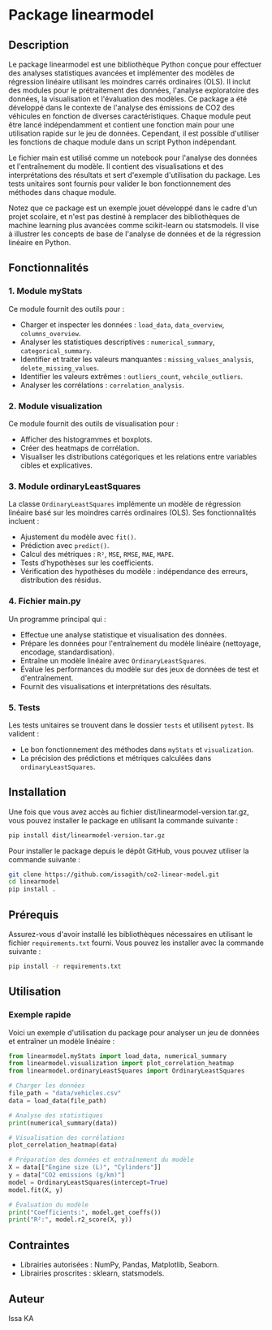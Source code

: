 # Package linearmodel

## Description

Le package linearmodel est une bibliothèque Python conçue pour effectuer des analyses statistiques avancées et implémenter des modèles de régression linéaire utilisant les moindres carrés ordinaires (OLS). Il inclut des modules pour le prétraitement des données, l'analyse exploratoire des données, la visualisation et l'évaluation des modèles. Ce package a été développé dans le contexte de l'analyse des émissions de CO2 des véhicules en fonction de diverses caractéristiques. Chaque module peut être lancé indépendamment et contient une fonction main pour une utilisation rapide sur le jeu de données. Cependant, il est possible d'utiliser les fonctions de chaque module dans un script Python indépendant. 

Le fichier main est utilisé comme un notebook pour l'analyse des données et l'entraînement du modèle. Il contient des visualisations et des interprétations des résultats et sert d'exemple d'utilisation du package. Les tests unitaires sont fournis pour valider le bon fonctionnement des méthodes dans chaque module.

Notez que ce package est un exemple jouet développé dans le cadre d'un projet scolaire, et n'est pas destiné à remplacer des bibliothèques de machine learning plus avancées comme scikit-learn ou statsmodels. Il vise à illustrer les concepts de base de l'analyse de données et de la régression linéaire en Python.

## Fonctionnalités

### 1. Module myStats

Ce module fournit des outils pour :

- Charger et inspecter les données : `load_data`, `data_overview`, `columns_overview`.
- Analyser les statistiques descriptives : `numerical_summary`, `categorical_summary`.
- Identifier et traiter les valeurs manquantes : `missing_values_analysis`, `delete_missing_values`.
- Identifier les valeurs extrêmes : `outliers_count`, `vehcile_outliers`.
- Analyser les corrélations : `correlation_analysis`.

### 2. Module visualization

Ce module fournit des outils de visualisation pour :

- Afficher des histogrammes et boxplots.
- Créer des heatmaps de corrélation.
- Visualiser les distributions catégoriques et les relations entre variables cibles et explicatives.

### 3. Module ordinaryLeastSquares

La classe `OrdinaryLeastSquares` implémente un modèle de régression linéaire basé sur les moindres carrés ordinaires (OLS). Ses fonctionnalités incluent :

- Ajustement du modèle avec `fit()`.
- Prédiction avec `predict()`.
- Calcul des métriques : `R²`, `MSE`, `RMSE`, `MAE`, `MAPE`.
- Tests d’hypothèses sur les coefficients.
- Vérification des hypothèses du modèle : indépendance des erreurs, distribution des résidus.

### 4. Fichier main.py

Un programme principal qui :

- Effectue une analyse statistique et visualisation des données.
- Prépare les données pour l'entraînement du modèle linéaire (nettoyage, encodage, standardisation).
- Entraîne un modèle linéaire avec `OrdinaryLeastSquares`.
- Évalue les performances du modèle sur des jeux de données de test et d'entraînement.
- Fournit des visualisations et interprétations des résultats.

### 5. Tests

Les tests unitaires se trouvent dans le dossier `tests` et utilisent `pytest`. Ils valident :

- Le bon fonctionnement des méthodes dans `myStats` et `visualization`.
- La précision des prédictions et métriques calculées dans `ordinaryLeastSquares`.


## Installation

Une fois que vous avez accès au fichier dist/linearmodel-version.tar.gz, vous pouvez installer le package en utilisant la commande suivante :

```sh
pip install dist/linearmodel-version.tar.gz
```

Pour installer le package depuis le dépôt GitHub, vous pouvez utiliser la commande suivante :

```sh
git clone https://github.com/issagith/co2-linear-model.git
cd linearmodel
pip install .
```


## Prérequis

Assurez-vous d'avoir installé les bibliothèques nécessaires en utilisant le fichier `requirements.txt` fourni. Vous pouvez les installer avec la commande suivante :

```sh
pip install -r requirements.txt
```

## Utilisation

### Exemple rapide

Voici un exemple d'utilisation du package pour analyser un jeu de données et entraîner un modèle linéaire :

```python
from linearmodel.myStats import load_data, numerical_summary
from linearmodel.visualization import plot_correlation_heatmap
from linearmodel.ordinaryLeastSquares import OrdinaryLeastSquares

# Charger les données
file_path = "data/vehicles.csv"
data = load_data(file_path)

# Analyse des statistiques
print(numerical_summary(data))

# Visualisation des corrélations
plot_correlation_heatmap(data)

# Préparation des données et entraînement du modèle
X = data[["Engine size (L)", "Cylinders"]]
y = data["CO2 emissions (g/km)"]
model = OrdinaryLeastSquares(intercept=True)
model.fit(X, y)

# Évaluation du modèle
print("Coefficients:", model.get_coeffs())
print("R²:", model.r2_score(X, y))
```

## Contraintes

- Librairies autorisées : NumPy, Pandas, Matplotlib, Seaborn.
- Librairies proscrites : sklearn, statsmodels.

## Auteur

Issa KA


